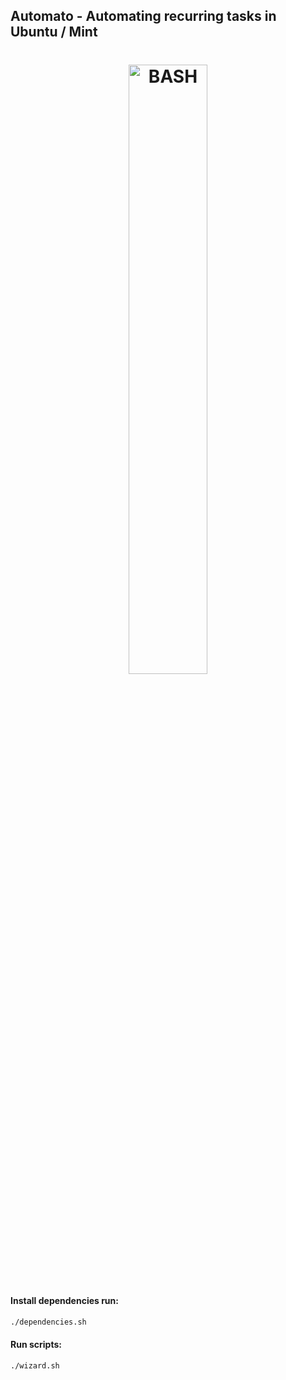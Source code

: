 ## Automato - Automating recurring tasks in Ubuntu / Mint

<h1 align="center">
  <img  alt="BASH"  title="#BASH"  src="https://cdn.freebiesupply.com/logos/large/2x/bash-1-logo-png-transparent.png"  width="50%"  />
</h1>

#### Install dependencies run:
```bash
./dependencies.sh
```

#### Run scripts:
```bash
./wizard.sh
```
